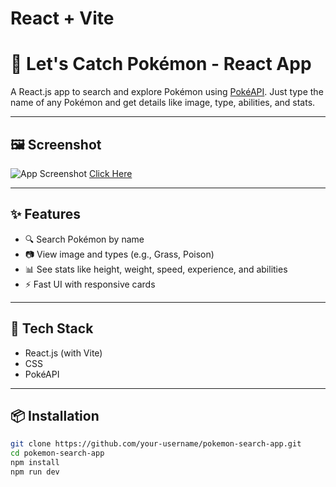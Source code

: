 # React + Vite

# 🧢 Let's Catch Pokémon - React App

A React.js app to search and explore Pokémon using [PokéAPI](https://pokeapi.co/). Just type the name of any Pokémon and get details like image, type, abilities, and stats.

---

## 🖼️ Screenshot

![App Screenshot](./Screenshot.png) <!-- Rename and place the image in your root folder -->
<a href="https://pokemon-react-green-seven.vercel.app">Click Here</a>

---

## ✨ Features

- 🔍 Search Pokémon by name
- 📷 View image and types (e.g., Grass, Poison)
- 📊 See stats like height, weight, speed, experience, and abilities
- ⚡ Fast UI with responsive cards

---

## 🚀 Tech Stack

- React.js (with Vite)
- CSS
- PokéAPI

---

## 📦 Installation

```bash
git clone https://github.com/your-username/pokemon-search-app.git
cd pokemon-search-app
npm install
npm run dev
